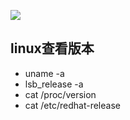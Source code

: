 ![](http://placekitten.com/1200/230)

## linux查看版本

* uname -a
* lsb_release -a
* cat /proc/version
* cat /etc/redhat-release





